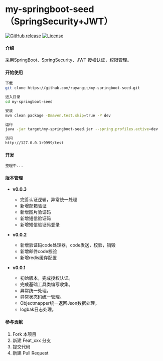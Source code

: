 my-springboot-seed（SpringSecurity+JWT）
================
[![GitHub release](https://img.shields.io/github/release/ruyangit/my-springboot-seed.svg)](https://github.com/ruyangit/my-springboot-seed/releases)
[![License](https://img.shields.io/badge/License-Apache%202.0-blue.svg)](https://opensource.org/licenses/Apache-2.0)

#### 介绍

采用SpringBoot、SpringSecurity、JWT 授权认证，权限管理。

#### 开始使用
``` bash
下载
git clone https://github.com/ruyangit/my-springboot-seed.git

进入目录
cd my-springboot-seed

安装
mvn clean package -Dmaven.test.skip=true -P dev

运行
java -jar target/my-springboot-seed.jar --spring.profiles.active=dev

访问
http://127.0.0.1:9999/test
```

#### 开发

``` bash
整理中...
```

#### 版本管理

* **v0.0.3**
  * 完善认证逻辑，异常统一处理
  * 新增邮箱验证
  * 新增图片验证码
  * 新增短信验证码
  * 新增短信验证码登录

* **v0.0.2**
  * 新增验证码code处理器，code发送，校验，销毁
  * 新增邮件code校验
  * 新增redis缓存配置

* **v0.0.1**
  * 初始版本，完成授权认证。
  * 完成基础工具类编写收集。
  * 异常统一处理。
  * 异常状态码统一管理。
  * Objectmapper统一返回Json数据处理。
  * logbak日志处理。

#### 参与贡献

1. Fork 本项目
2. 新建 Feat_xxx 分支
3. 提交代码
4. 新建 Pull Request